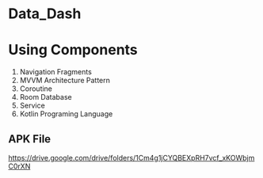 # Data_Dash
# Using Components
1. Navigation Fragments
2. MVVM Architecture Pattern
3. Coroutine
4. Room Database
5. Service
6. Kotlin Programing Language

## APK File
https://drive.google.com/drive/folders/1Cm4g1jCYQBEXpRH7vcf_xKOWbjmC0rXN
